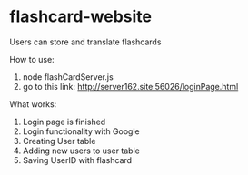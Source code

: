 # flashcard-website
Users can store and translate flashcards 

How to use:
1. node flashCardServer.js
2. go to this link: http://server162.site:56026/loginPage.html

What works:
1. Login page is finished
2. Login functionality with Google
3. Creating User table
4. Adding new users to user table
5. Saving UserID with flashcard


